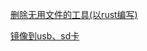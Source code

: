 [删除无用文件的工具\(以rust编写\)](https://github.com/qarmin/czkawka)

[镜像到usb、sd卡](https://github.com/balena-io/etcher.git)

